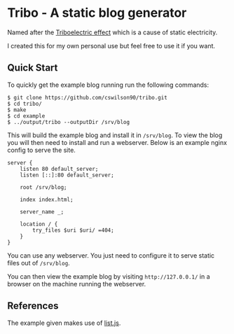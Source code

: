 # Tribo - A static blog generator

Named after the [Triboelectric effect](https://en.wikipedia.org/wiki/Triboelectric_effect) which is a cause of static electricity.

I created this for my own personal use but feel free to use it if you want.

## Quick Start

To quickly get the example blog running run the following commands:

```
$ git clone https://github.com/cswilson90/tribo.git
$ cd tribo/
$ make
$ cd example
$ ../output/tribo --outputDir /srv/blog
```

This will build the example blog and install it in `/srv/blog`.
To view the blog you will then need to install and run a webserver.
Below is an example nginx config to serve the site.

```
server {
    listen 80 default_server;
    listen [::]:80 default_server;

    root /srv/blog;

    index index.html;

    server_name _;

    location / {
        try_files $uri $uri/ =404;
    }
}
```

You can use any webserver. You just need to configure it to serve static files out of `/srv/blog`.

You can then view the example blog by visiting `http://127.0.0.1/` in a browser on the machine
running the webserver.

## References

The example given makes use of [list.js](https://listjs.com/).
